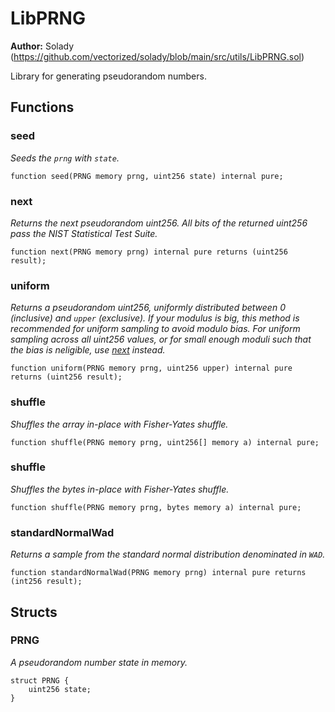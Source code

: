 # LibPRNG
**Author:**
Solady (https://github.com/vectorized/solady/blob/main/src/utils/LibPRNG.sol)

Library for generating pseudorandom numbers.


## Functions
### seed

*Seeds the `prng` with `state`.*


```solidity
function seed(PRNG memory prng, uint256 state) internal pure;
```

### next

*Returns the next pseudorandom uint256.
All bits of the returned uint256 pass the NIST Statistical Test Suite.*


```solidity
function next(PRNG memory prng) internal pure returns (uint256 result);
```

### uniform

*Returns a pseudorandom uint256, uniformly distributed
between 0 (inclusive) and `upper` (exclusive).
If your modulus is big, this method is recommended
for uniform sampling to avoid modulo bias.
For uniform sampling across all uint256 values,
or for small enough moduli such that the bias is neligible,
use [next](/lib/solady/src/utils/LibPRNG.sol/library.LibPRNG.md#next) instead.*


```solidity
function uniform(PRNG memory prng, uint256 upper) internal pure returns (uint256 result);
```

### shuffle

*Shuffles the array in-place with Fisher-Yates shuffle.*


```solidity
function shuffle(PRNG memory prng, uint256[] memory a) internal pure;
```

### shuffle

*Shuffles the bytes in-place with Fisher-Yates shuffle.*


```solidity
function shuffle(PRNG memory prng, bytes memory a) internal pure;
```

### standardNormalWad

*Returns a sample from the standard normal distribution denominated in `WAD`.*


```solidity
function standardNormalWad(PRNG memory prng) internal pure returns (int256 result);
```

## Structs
### PRNG
*A pseudorandom number state in memory.*


```solidity
struct PRNG {
    uint256 state;
}
```


